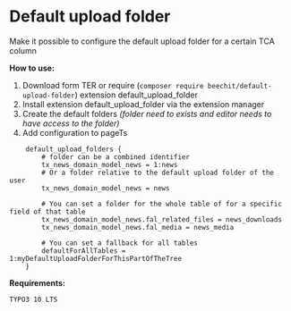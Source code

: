 Default upload folder
=====================

Make it possible to configure the default upload folder for a certain TCA column

**How to use:**

1. Download form TER or require (`composer require beechit/default-upload-folder`) extension default_upload_folder
2. Install extension default_upload_folder via the extension manager
3. Create the default folders *(folder need to exists and editor needs to have access to the folder)*
4. Add configuration to pageTs

```
    default_upload_folders {
        # folder can be a combined identifier
        tx_news_domain_model_news = 1:news
        # Or a folder relative to the default upload folder of the user
        tx_news_domain_model_news = news

        # You can set a folder for the whole table of for a specific field of that table
        tx_news_domain_model_news.fal_related_files = news_downloads
        tx_news_domain_model_news.fal_media = news_media

        # You can set a fallback for all tables
        defaultForAllTables = 1:myDefaultUploadFolderForThisPartOfTheTree
    }
```

**Requirements:**

    TYPO3 10 LTS
